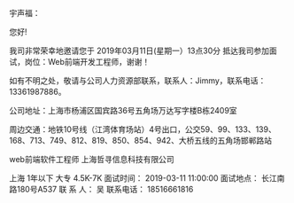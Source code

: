 

宇声福：

您好!

我司非常荣幸地邀请您于 2019年03月11日(星期一）13点30分 抵达我司参加面试，岗位：Web前端开发工程师，谢谢！

如有不明之处，敬请与公司人力资源部联系，联系人：Jimmy，联系电话：13361987886。

公司地址：上海市杨浦区国宾路36号五角场万达写字楼B栋2409室

周边交通：地铁10号线（江湾体育场站）4号出口，公交59、99、133、139、168、713、749、812、819、850、854、942、大桥五线的五角场邯郸路站



web前端软件工程师
上海哲寻信息科技有限公司

上海  1年以下  大专
4.5K-7K
面试时间： 2019-03-11 11:00:00
面试地点： 长江南路180号A537
联 系  人： 吴
联系电话： 18516661816
